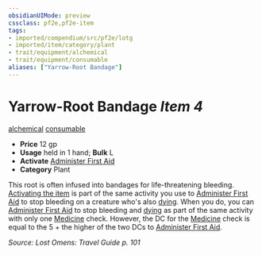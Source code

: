```yaml
---
obsidianUIMode: preview
cssclass: pf2e,pf2e-item
tags:
- imported/compendium/src/pf2e/lotg
- imported/item/category/plant
- trait/equipment/alchemical
- trait/equipment/consumable
aliases: ["Yarrow-Root Bandage"]
---
```

# Yarrow-Root Bandage *Item 4*  
[alchemical](alchemical.md)  [consumable](consumable.md)  

- **Price** 12 gp
- **Usage** held in 1 hand; **Bulk** L
- **Activate** [Administer First Aid](administer-first-aid.md)
- **Category** Plant

This root is often infused into bandages for life-threatening bleeding. [Activating the item](activate-an-item.md) is part of the same activity you use to [Administer First Aid](administer-first-aid.md) to stop bleeding on a creature who's also [dying](conditions.md#Dying). When you do, you can [Administer First Aid](administer-first-aid.md) to stop bleeding and [dying](conditions.md#Dying) as part of the same activity with only one [Medicine](../../skills.md#Medicine) check. However, the DC for the [Medicine](../../skills.md#Medicine) check is equal to the 5 + the higher of the two DCs to [Administer First Aid](administer-first-aid.md).

*Source: Lost Omens: Travel Guide p. 101*